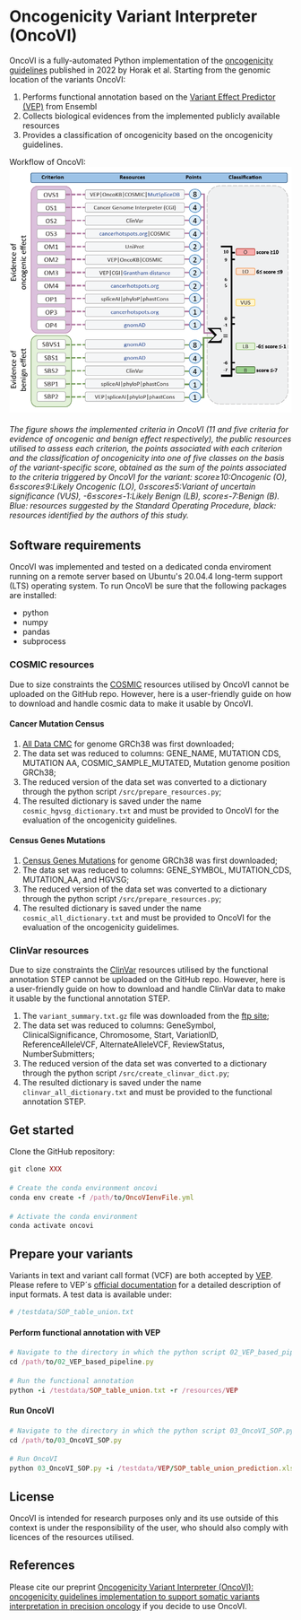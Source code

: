 # Oncogenicity Variant Interpreter (OncoVI)
OncoVI is a fully-automated Python implementation of the [oncogenicity guidelines](https://pubmed.ncbi.nlm.nih.gov/35101336/) published in 2022 by Horak et al. 
Starting from the genomic location of the variants OncoVI:
1. Performs functional annotation based on the [Variant Effect Predictor (VEP)](https://www.ensembl.org/info/docs/tools/vep/index.html) from Ensembl 
2. Collects biological evidences from the implemented publicly available resources
3. Provides a classification of oncogenicity based on the oncogenicity guidelines.

Workflow of OncoVI: 
![alt text][logo]

[logo]: https://github.com/MGCarta/oncovi/blob/main/figures/Figure1.PNG "Logo Title Text 2"

###### The figure shows the implemented criteria in OncoVI (11 and five criteria for evidence of oncogenic and benign effect respectively), the public resources utilised to assess each criterion, the points associated with each criterion and the classification of oncogenicity into one of five classes on the basis of the variant-specific score, obtained as the sum of the points associated to the criteria triggered by OncoVI for the variant: score≥10:Oncogenic (O), 6≤score≤9:Likely Oncogenic (LO), 0≤score≤5:Variant of uncertain significance (VUS), -6≤score≤-1:Likely Benign (LB), score≤-7:Benign (B). Blue: resources suggested by the Standard Operating Procedure, black: resources identified by the authors of this study.

## Software requirements
OncoVI was implemented and tested on a dedicated conda enviroment running on a remote server based on Ubuntu's 20.04.4 long-term support (LTS) operating system. To run OncoVI be sure that the following packages are installed:

* python
* numpy
* pandas
* subprocess

### COSMIC resources
Due to size constraints the [COSMIC](https://cancer.sanger.ac.uk/cosmic/download/cosmic) resources utilised by OncoVI cannot be uploaded on the GitHub repo. However, here is a user-friendly guide on how to download and handle cosmic data to make it usable by OncoVI.

#### Cancer Mutation Census 

1. [All Data CMC](https://cancer.sanger.ac.uk/cosmic/download/cancer-mutation-census/v100/alldata-cmc) for genome GRCh38 was first downloaded;
2. The data set was reduced to columns: GENE_NAME, MUTATION CDS, MUTATION AA, COSMIC_SAMPLE_MUTATED, Mutation genome position GRCh38;
3. The reduced version of the data set was converted to a dictionary through the python script ``` /src/prepare_resources.py ```;
4. The resulted dictionary is saved under the name ```cosmic_hgvsg_dictionary.txt``` and must be provided to OncoVI for the evaluation of the oncogenicity guidelines.

#### Census Genes Mutations 

1. [Census Genes Mutations](https://cancer.sanger.ac.uk/cosmic/download/cosmic/v100/mutantcensus) for genome GRCh38 was first downloaded;
2. The data set was reduced to columns: GENE_SYMBOL, MUTATION_CDS, MUTATION_AA, and HGVSG;
3. The reduced version of the data set was converted to a dictionary through the python script ``` /src/prepare_resources.py ```;
4. The resulted dictionary is saved under the name ```cosmic_all_dictionary.txt``` and must be provided to OncoVI for the evaluation of the oncogenicity guidelimes. 

### ClinVar resources
Due to size constraints the [ClinVar](https://www.ncbi.nlm.nih.gov/clinvar/) resources utilised by the functional annotation STEP cannot be uploaded on the GitHub repo. However, here is a user-friendly guide on how to download and handle ClinVar data to make it usable by the functional annotation STEP.

1. The ```variant_summary.txt.gz``` file was downloaded from the [ftp site](https://ftp.ncbi.nlm.nih.gov/pub/clinvar/tab_delimited/);
2. The data set was reduced to columns: GeneSymbol, ClinicalSignificance, Chromosome, Start, VariationID, ReferenceAlleleVCF, AlternateAlleleVCF, ReviewStatus, NumberSubmitters;
3. The reduced version of the data set was converted to a dictionary through the python script ``` /src/create_clinvar_dict.py ```;
4. The resulted dictionary is saved under the name ```clinvar_all_dictionary.txt``` and must be provided to the functional annotation STEP. 

## Get started
Clone the GitHub repository:
```rb
git clone XXX

# Create the conda environment oncovi
conda env create -f /path/to/OncoVIenvFile.yml

# Activate the conda environment
conda activate oncovi
```

## Prepare your variants
Variants in text and variant call format (VCF) are both accepted by [VEP](https://www.ensembl.org/info/docs/tools/vep/index.html). Please refere to VEP´s [official documentation](https://www.ensembl.org/info/docs/tools/vep/vep_formats.html#input) for a detailed description of input formats.
A test data is available under:

```rb
# /testdata/SOP_table_union.txt
```

#### Perform functional annotation with VEP

```rb
# Navigate to the directory in which the python script 02_VEP_based_pipeline.py is located
cd /path/to/02_VEP_based_pipeline.py

# Run the functional annotation
python -i /testdata/SOP_table_union.txt -r /resources/VEP
```

#### Run OncoVI

```rb
# Navigate to the directory in which the python script 03_OncoVI_SOP.py is located
cd /path/to/03_OncoVI_SOP.py

# Run OncoVI
python 03_OncoVI_SOP.py -i /testdata/VEP/SOP_table_union_prediction.xlsx -r /resources/OncoVI
```


## License
OncoVI is intended for research purposes only and its use outside of this context is under the responsibility of the user, who should also comply with licences of the resources utilised.

## References
Please cite our preprint [Oncogenicity Variant Interpreter (OncoVI): oncogenicity guidelines implementation to support somatic variants interpretation in precision oncology](https://www.medrxiv.org/content/10.1101/2024.10.10.24315072v1) if you decide to use OncoVI.
